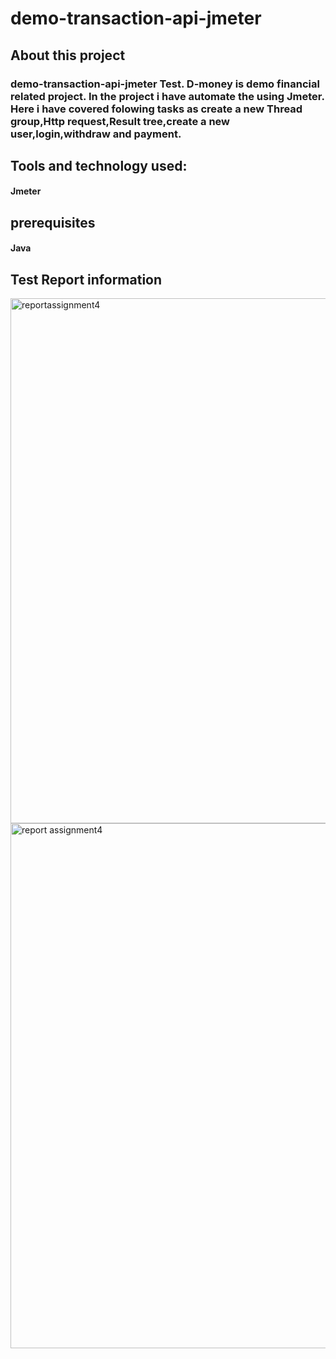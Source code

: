 # demo-transaction-api-jmeter
## About this project
### demo-transaction-api-jmeter Test. D-money is demo financial related project. In the project i have automate the using Jmeter. Here i have covered folowing tasks as create a new Thread group,Http request,Result tree,create a new user,login,withdraw and payment.
## Tools and technology used:
#### Jmeter
## prerequisites
#### Java

## Test Report information
<img width="840" alt="reportassignment4" src="https://github.com/omarfarukpappu/demo-transaction-api-jmeter/assets/124276661/f1cd6082-be86-4910-8aad-d459329e840c">
<img width="840" alt="report assignment4" src="https://github.com/omarfarukpappu/demo-transaction-api-jmeter/assets/124276661/4ca0bdc8-6859-4d13-9b7f-91600b26addf">


